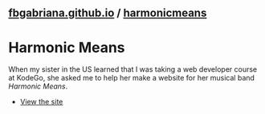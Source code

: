 ## [fbgabriana.github.io](/ "Bamm's KodeGo Repository") / [harmonicmeans](/harmonicmeans/)

# Harmonic Means

When my sister in the US learned that I was taking a web developer course at KodeGo, she asked me to help her make a website for her musical band _Harmonic Means_.

* [View the site](home.html)

